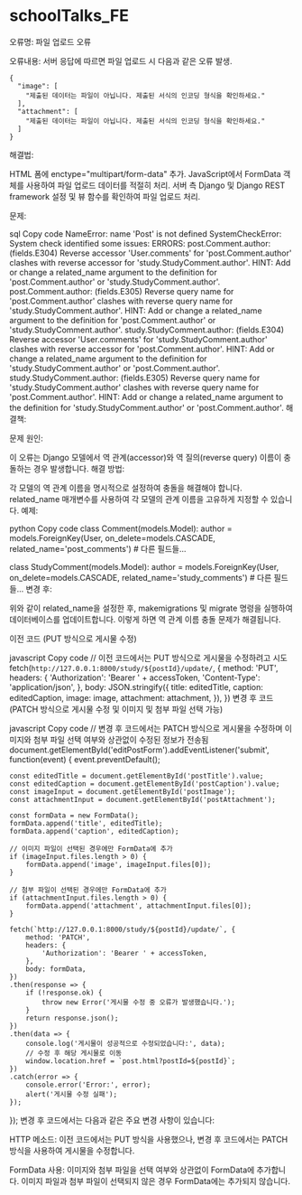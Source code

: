 # schoolTalks_FE
오류명: 파일 업로드 오류

오류내용: 서버 응답에 따르면 파일 업로드 시 다음과 같은 오류 발생.

```
{
  "image": [
    "제출된 데이터는 파일이 아닙니다. 제출된 서식의 인코딩 형식을 확인하세요."
  ],
  "attachment": [
    "제출된 데이터는 파일이 아닙니다. 제출된 서식의 인코딩 형식을 확인하세요."
  ]
}
```
해결법:

HTML 폼에 enctype="multipart/form-data" 추가.
JavaScript에서 FormData 객체를 사용하여 파일 업로드 데이터를 적절히 처리.
서버 측 Django 및 Django REST framework 설정 및 뷰 함수를 확인하여 파일 업로드 처리.


문제:

sql
Copy code
NameError: name 'Post' is not defined
SystemCheckError: System check identified some issues:
ERRORS:
post.Comment.author: (fields.E304) Reverse accessor 'User.comments' for 'post.Comment.author' clashes with reverse accessor for 'study.StudyComment.author'.
        HINT: Add or change a related_name argument to the definition for 'post.Comment.author' or 'study.StudyComment.author'.
post.Comment.author: (fields.E305) Reverse query name for 'post.Comment.author' clashes with reverse query name for 'study.StudyComment.author'.
        HINT: Add or change a related_name argument to the definition for 'post.Comment.author' or 'study.StudyComment.author'.
study.StudyComment.author: (fields.E304) Reverse accessor 'User.comments' for 'study.StudyComment.author' clashes with reverse accessor for 'post.Comment.author'.
        HINT: Add or change a related_name argument to the definition for 'study.StudyComment.author' or 'post.Comment.author'.
study.StudyComment.author: (fields.E305) Reverse query name for 'study.StudyComment.author' clashes with reverse query name for 'post.Comment.author'.
        HINT: Add or change a related_name argument to the definition for 'study.StudyComment.author' or 'post.Comment.author'.
해결책:

문제 원인:

이 오류는 Django 모델에서 역 관계(accessor)와 역 질의(reverse query) 이름이 충돌하는 경우 발생합니다.
해결 방법:

각 모델의 역 관계 이름을 명시적으로 설정하여 충돌을 해결해야 합니다.
related_name 매개변수를 사용하여 각 모델의 관계 이름을 고유하게 지정할 수 있습니다.
예제:

python
Copy code
class Comment(models.Model):
    author = models.ForeignKey(User, on_delete=models.CASCADE, related_name='post_comments')
    # 다른 필드들...

class StudyComment(models.Model):
    author = models.ForeignKey(User, on_delete=models.CASCADE, related_name='study_comments')
    # 다른 필드들...
변경 후:

위와 같이 related_name을 설정한 후, makemigrations 및 migrate 명령을 실행하여 데이터베이스를 업데이트합니다.
이렇게 하면 역 관계 이름 충돌 문제가 해결됩니다.


이전 코드 (PUT 방식으로 게시물 수정)

javascript
Copy code
// 이전 코드에서는 PUT 방식으로 게시물을 수정하려고 시도
fetch(`http://127.0.0.1:8000/study/${postId}/update/`, {
    method: 'PUT',
    headers: {
        'Authorization': 'Bearer ' + accessToken,
        'Content-Type': 'application/json',
    },
    body: JSON.stringify({
        title: editedTitle,
        caption: editedCaption,
        image: image,
        attachment: attachment,
    }),
})
변경 후 코드 (PATCH 방식으로 게시물 수정 및 이미지 및 첨부 파일 선택 가능)

javascript
Copy code
// 변경 후 코드에서는 PATCH 방식으로 게시물을 수정하며 이미지와 첨부 파일 선택 여부와 상관없이 수정된 정보가 전송됨
document.getElementById('editPostForm').addEventListener('submit', function(event) {
    event.preventDefault();

    const editedTitle = document.getElementById('postTitle').value;
    const editedCaption = document.getElementById('postCaption').value;
    const imageInput = document.getElementById('postImage');
    const attachmentInput = document.getElementById('postAttachment');

    const formData = new FormData();
    formData.append('title', editedTitle);
    formData.append('caption', editedCaption);

    // 이미지 파일이 선택된 경우에만 FormData에 추가
    if (imageInput.files.length > 0) {
        formData.append('image', imageInput.files[0]);
    }

    // 첨부 파일이 선택된 경우에만 FormData에 추가
    if (attachmentInput.files.length > 0) {
        formData.append('attachment', attachmentInput.files[0]);
    }

    fetch(`http://127.0.0.1:8000/study/${postId}/update/`, {
        method: 'PATCH',
        headers: {
            'Authorization': 'Bearer ' + accessToken,
        },
        body: formData,
    })
    .then(response => {
        if (!response.ok) {
            throw new Error('게시물 수정 중 오류가 발생했습니다.');
        }
        return response.json();
    })
    .then(data => {
        console.log('게시물이 성공적으로 수정되었습니다:', data);
        // 수정 후 해당 게시물로 이동
        window.location.href = `post.html?postId=${postId}`;
    })
    .catch(error => {
        console.error('Error:', error);
        alert('게시물 수정 실패');
    });
});
변경 후 코드에서는 다음과 같은 주요 변경 사항이 있습니다:

HTTP 메소드: 이전 코드에서는 PUT 방식을 사용했으나, 변경 후 코드에서는 PATCH 방식을 사용하여 게시물을 수정합니다.

FormData 사용: 이미지와 첨부 파일을 선택 여부와 상관없이 FormData에 추가합니다. 이미지 파일과 첨부 파일이 선택되지 않은 경우 FormData에는 추가되지 않습니다.
